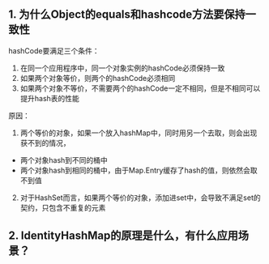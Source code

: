 
## 1. 为什么Object的equals和hashcode方法要保持一致性

hashCode要满足三个条件：
1. 在同一个应用程序中，同一个对象实例的hashCode必须保持一致
2. 如果两个对象等价，则两个的hashCode必须相同
3. 如果两个对象不等价，不需要两个的hashCode一定不相同，但是不相同可以提升hash表的性能

原因：
1. 两个等价的对象，如果一个放入hashMap中，同时用另一个去取，则会出现获不到的情况，
  * 两个对象hash到不同的桶中
  * 两个对象hash到相同的桶中，由于Map.Entry缓存了hash的值，则依然会取不到值
2. 对于HashSet而言，如果两个等价的对象，添加进set中，会导致不满足set的契约，只包含不重复的元素

## 2. IdentityHashMap的原理是什么，有什么应用场景？
